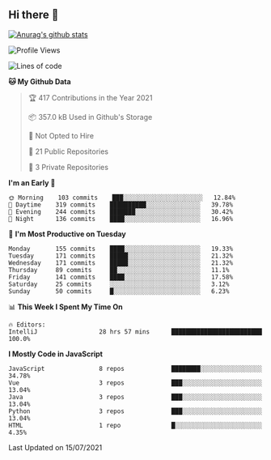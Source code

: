 ## Hi there 👋

[![Anurag's github stats](https://github-readme-stats.vercel.app/api?username=Songwonseok)](https://github.com/anuraghazra/github-readme-stats)



<!--START_SECTION:waka-->
![Profile Views](http://img.shields.io/badge/Profile%20Views-0-blue)

![Lines of code](https://img.shields.io/badge/From%20Hello%20World%20I%27ve%20Written-2.9%20million%20lines%20of%20code-blue)

**🐱 My Github Data** 

> 🏆 417 Contributions in the Year 2021
 > 
> 📦 357.0 kB Used in Github's Storage 
 > 
> 🚫 Not Opted to Hire
 > 
> 📜 21 Public Repositories 
 > 
> 🔑 3 Private Repositories  
 > 
**I'm an Early 🐤** 

```text
🌞 Morning    103 commits    ███░░░░░░░░░░░░░░░░░░░░░░   12.84% 
🌆 Daytime    319 commits    ██████████░░░░░░░░░░░░░░░   39.78% 
🌃 Evening    244 commits    ███████░░░░░░░░░░░░░░░░░░   30.42% 
🌙 Night      136 commits    ████░░░░░░░░░░░░░░░░░░░░░   16.96%

```
📅 **I'm Most Productive on Tuesday** 

```text
Monday       155 commits    ████░░░░░░░░░░░░░░░░░░░░░   19.33% 
Tuesday      171 commits    █████░░░░░░░░░░░░░░░░░░░░   21.32% 
Wednesday    171 commits    █████░░░░░░░░░░░░░░░░░░░░   21.32% 
Thursday     89 commits     ██░░░░░░░░░░░░░░░░░░░░░░░   11.1% 
Friday       141 commits    ████░░░░░░░░░░░░░░░░░░░░░   17.58% 
Saturday     25 commits     ░░░░░░░░░░░░░░░░░░░░░░░░░   3.12% 
Sunday       50 commits     █░░░░░░░░░░░░░░░░░░░░░░░░   6.23%

```


📊 **This Week I Spent My Time On** 

```text
🔥 Editors: 
IntelliJ                 28 hrs 57 mins      █████████████████████████   100.0%

```

**I Mostly Code in JavaScript** 

```text
JavaScript               8 repos             ████████░░░░░░░░░░░░░░░░░   34.78% 
Vue                      3 repos             ███░░░░░░░░░░░░░░░░░░░░░░   13.04% 
Java                     3 repos             ███░░░░░░░░░░░░░░░░░░░░░░   13.04% 
Python                   3 repos             ███░░░░░░░░░░░░░░░░░░░░░░   13.04% 
HTML                     1 repo              █░░░░░░░░░░░░░░░░░░░░░░░░   4.35%

```



 Last Updated on 15/07/2021
<!--END_SECTION:waka-->

